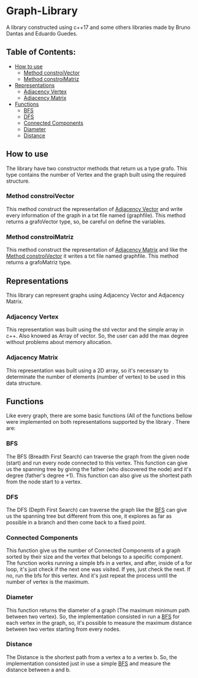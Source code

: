 # Graph-Library
A library constructed using c++17 and some others libraries made by Bruno Dantas and Eduardo Guedes.

## Table of Contents:
- [How to use](#how-to-use)
  - [Method constroiVector](#method-constroiVector)
  - [Method constroiMatriz](#method-constroiMatriz)
- [Representations](#representations)
  - [Adjacency Vertex](#adjacency-vertex)
  - [Adjacency Matrix](#adjacency-matrix)
- [Functions](#functions)
  - [BFS](#bfs)
  - [DFS](#dfs)
  - [Connected Components](#connected-components)
  - [Diameter](#diameter)
  - [Distance](#distance)

## How to use
The library have two constructor methods that return us a type grafo. This type contains the number of Vertex and the graph built using the required structure.

### Method constroiVector
This method construct the representation of [Adjacency Vector](#adjacency-vector) and write every information of the graph in a txt file named (graphfile). This method returns a grafoVector type, so, be careful on define the variables.

### Method constroiMatriz
This method construct the representation of [Adjacency Matrix](#adjacency-matrix) and like the [Method constroiVector](#method-constroiVector) it writes a txt file named graphfile. This method returns a grafoMatriz type.

## Representations
This library can represent graphs using Adjacency Vector and Adjacency Matrix.

### Adjacency Vertex
This representation was built using the std vector and the simple array in c++. Also knowed as Array of vector.
So, the user can add the max degree without problems about memory allocation.

### Adjacency Matrix
This representation was built using a 2D array, so it's necessary to determinate the number of elements (number of vertex) to be used in this data structure.

## Functions
Like every graph, there are some basic functions (All of the functions bellow were implemented on both representations supported by the library . There are:

### BFS
The BFS (Breadth First Search) can traverse the graph from the given node (start) and run every node connected to this vertex. This function can give us the spanning tree by giving the father (who discovered the node) and it's degree (father's degree +1). This function can also give us the shortest path from the node start to a vertex.

### DFS
The DFS (Depth First Search) can traverse the graph like the [BFS](#bfs) can give us the spanning tree but different from this one, it explores as far as possible in a branch and then come back to a fixed point.

### Connected Components
This function give us the number of Connected Components of a graph sorted by their size and the vertex that belongs to a specific component. The function works running a simple bfs in a vertex, and after, inside of a for loop, it's just check if the next one was visited. If yes, just check the next. If no, run the bfs for this vertex. And it's just repeat the process until the number of vertex is the maximum.

### Diameter
This function returns the diameter of a graph (The maximum minimum path between two vertex). So, the implementation consisted in run a [BFS](#bfs) for each vertex in the graph, so, it's possible to measure the maximum distance between two vertex starting from every nodes. 

### Distance
The Distance is the shortest path from a vertex a to a vertex b. So, the implementation consisted just in use a simple [BFS](#bfs) and measure the distance between a and b.

